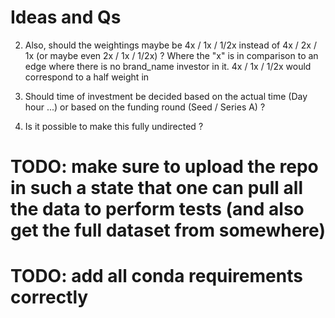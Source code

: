 # Ideas and Qs

2. Also, should the weightings maybe be 4x / 1x / 1/2x instead of 4x / 2x / 1x (or maybe even 2x / 1x / 1/2x) ? Where the "x" is in comparison to an edge where there is no brand_name investor in it. 4x / 1x / 1/2x would correspond to a half weight in 

2. Should time of investment be decided based on the actual time (Day hour ...) or based on the funding round (Seed / Series A) ?

3. Is it possible to make this fully undirected ?

# TODO: make sure to upload the repo in such a state that one can pull all the data to perform tests (and also get the full dataset from somewhere)

# TODO: add all conda requirements correctly
